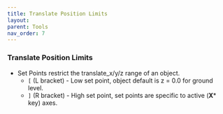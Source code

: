 ```yaml
---
title: Translate Position Limits
layout: 
parent: Tools
nav_order: 7
---
```



### Translate Position Limits

- Set Points restrict the translate_x/y/z range of an object.
    - `[` (L bracket) - Low set point, object default is z = 0.0 for ground level.
    - `]` (R bracket) - High set point, set points are specific to active (**X*** key) axes.